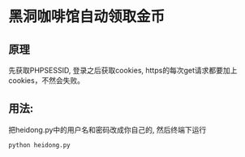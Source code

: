 黑洞咖啡馆自动领取金币
===

原理
---
先获取PHPSESSID,
登录之后获取cookies,
https的每次get请求都要加上cookies，不然会失败。

用法:
---
把heidong.py中的用户名和密码改成你自己的,
然后终端下运行
```
python heidong.py
```




